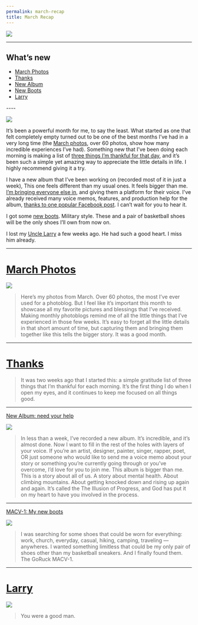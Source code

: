 ```yaml
---
permalink: march-recap
title: March Recap
---
```


![][image-1]

---- 

## What’s new

- [March Photos][1]
- [Thanks][2]
- [New Album][3]
- [New Boots][4]
- [Larry][5]

\----  

![][image-2]

It’s been a powerful month for me, to say the least. What started as one that felt completely empty turned out to be one of the best months I’ve had in a very long time (the [March photos][6], over 60 photos, show how many incredible experiences I’ve had). Something new that I’ve been doing each morning is making a list of [three things I’m thankful for that day][7], and it’s been such a simple yet amazing way to appreciate the little details in life. I highly recommend giving it a try. 

I have a new album that I’ve been working on (recorded most of it in just a week), This one feels different than my usual ones. It feels bigger than me. [I’m bringing everyone else in][8], and giving them a platform for their voice. I've already received many voice memos, features, and production help for the album, [thanks to one popular Facebook post][9]. I can’t wait for you to hear it.

I got some [new boots][10]. Military style. These and a pair of basketball shoes will be the only shoes I’ll own from now on.

I lost my [Uncle Larry][11] a few weeks ago. He had such a good heart. I miss him already.

---- 

# [March Photos][12]

![][image-3]

> Here’s my photos from March. Over 60 photos, the most I’ve ever used for a photoblog. But I feel like it’s important this month to showcase all my favorite pictures and blessings that I’ve received. Making monthly photoblogs remind me of all the little things that I’ve experienced in those few weeks. It’s easy to forget all the little details in that short amount of time, but capturing them and bringing them together like this tells the bigger story. It was a good month.

---- 

# [Thanks][13]

> It was two weeks ago that I started this: a simple gratitude list of three things that I’m thankful for each morning. It’s the first thing I do when I open my eyes, and it continues to keep me focused on all things good.

---- 

[New Album: need your help][14]

![][image-4]

> In less than a week, I’ve recorded a new album. It’s incredible, and it’s almost done. Now I want to fill in the rest of the holes with layers of your voice. If you’re an artist, designer, painter, singer, rapper, poet, OR just someone who would like to send me a voice memo about your story or something you’re currently going through or you’ve overcome, I’d love for you to join me. This album is bigger than me. This is a story about all of us. A story about mental health. About climbing mountains. About getting knocked down and rising up again and again. It’s called the The Illusion of Progress, and God has put it on my heart to have you involved in the process.

---- 

[MACV-1: My new boots][15]

![][image-5]

> I was searching for some shoes that could be worn for everything: work, church, everyday, casual, hiking, camping, traveling — anywheres. I wanted something limitless that could be my only pair of shoes other than my basketball sneakers. And I finally found them. The GoRuck MACV-1.

---- 

# [Larry][16]

![][image-6]

> You were a good man.

[1]:	/march-photos
[2]:	/thanks
[3]:	/new-album-need-your-help
[4]:	/macv-1-my-new-boots
[5]:	/larry
[6]:	/march-photos
[7]:	/thanks
[8]:	/new-album-need-your-help
[9]:	https://www.facebook.com/502651204/posts/10155818028496205?sfns=mo
[10]:	https://nashp.com/macv-1-my-new-boots
[11]:	/larry
[12]:	/march-photos
[13]:	/thanks
[14]:	/new-album-need-your-help
[15]:	https://nashp.com/macv-1-my-new-boots
[16]:	/larry

[image-1]:	https://i.imgur.com/SvYrSr8.jpg
[image-2]:	https://i.imgur.com/at4CHK1.jpg
[image-3]:	https://nashp.com/_image_cache/30efd1ed-4a86-43a8-9dc3-3f80ca0c1d21.jpg
[image-4]:	https://nashp.com/_image_cache/1d325701-2c31-4ec1-8e40-d9d74e3ed88c.png
[image-5]:	https://nashp.com/_image_cache/d060ba82-ece3-44ab-9963-73246e5912c9.jpg
[image-6]:	https://nashp.com/_image_cache/570f7d36-afac-4ab8-b5c2-9be5a0f76336.jpg